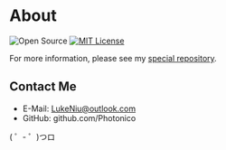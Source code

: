 # About

![Open Source](https://github.com/ConAntares/Temples/blob/master/Attachments/OpenSource.svg) [![MIT License](https://github.com/ConAntares/Temples/blob/master/Attachments/LicenseMIT.svg)](https://opensource.org/licenses/mit-license.php)

For more information, please see my [special repository](https://github.com/Photonico/Photonico).

## Contact Me

* E-Mail: LukeNiu@outlook.com
* GitHub: github.com/Photonico

( ゜- ゜)つロ
